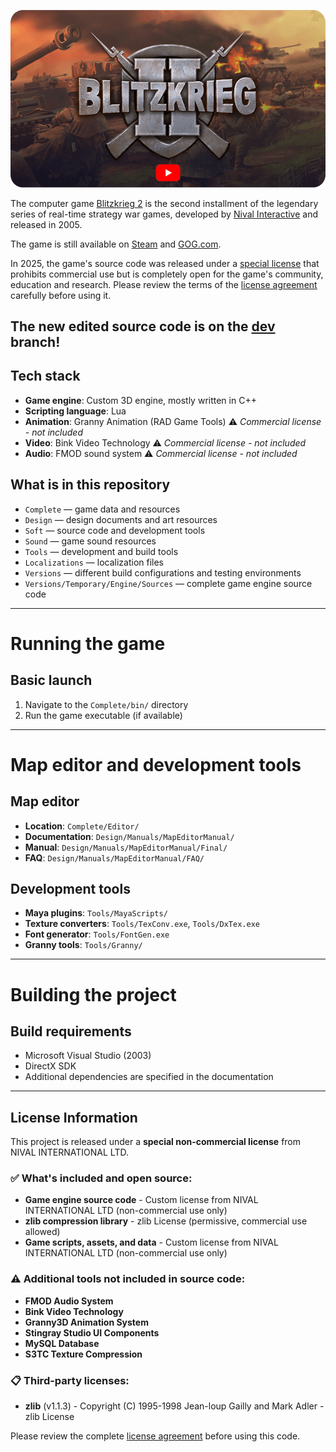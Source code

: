 
[![Blitzkrieg II Trailer](Blitzkrieg_2.png)](https://www.youtube.com/watch?v=Cw8rA2hvDGg)

The computer game [Blitzkrieg 2](https://en.wikipedia.org/wiki/Blitzkrieg_2) is the second installment of the legendary series of real-time strategy war games, developed by [Nival Interactive](http://nival.com/) and released in 2005.

The game is still available on [Steam](https://store.steampowered.com/app/313500/Blitzkrieg_2_Anthology) and [GOG.com](https://www.gog.com/en/game/blitzkrieg_2_anthology).

In 2025, the game's source code was released under a [special license](LICENSE.md) that prohibits commercial use but is completely open for the game's community, education and research.
Please review the terms of the [license agreement](LICENSE.md) carefully before using it.

## The new edited source code is on the [dev](https://github.com/Marshal666/Blitzkrieg-2-Reforged/tree/dev) branch!



## Tech stack

- **Game engine**: Custom 3D engine, mostly written in C++
- **Scripting language**: Lua
- **Animation**: Granny Animation (RAD Game Tools) ⚠️ *Commercial license - not included*
- **Video**: Bink Video Technology ⚠️ *Commercial license - not included*
- **Audio**: FMOD sound system ⚠️ *Commercial license - not included*

## What is in this repository

- `Complete` — game data and resources
- `Design` — design documents and art resources  
- `Soft` — source code and development tools
- `Sound` — game sound resources
- `Tools` — development and build tools
- `Localizations` — localization files
- `Versions` — different build configurations and testing environments
- `Versions/Temporary/Engine/Sources` — complete game engine source code

---

# Running the game

## Basic launch
1. Navigate to the `Complete/bin/` directory
2. Run the game executable (if available)

---

# Map editor and development tools

## Map editor
- **Location**: `Complete/Editor/`
- **Documentation**: `Design/Manuals/MapEditorManual/`
- **Manual**: `Design/Manuals/MapEditorManual/Final/`
- **FAQ**: `Design/Manuals/MapEditorManual/FAQ/`

## Development tools
- **Maya plugins**: `Tools/MayaScripts/`
- **Texture converters**: `Tools/TexConv.exe`, `Tools/DxTex.exe`
- **Font generator**: `Tools/FontGen.exe`
- **Granny tools**: `Tools/Granny/`

---


# Building the project

## Build requirements
- Microsoft Visual Studio (2003)
- DirectX SDK
- Additional dependencies are specified in the documentation

---

## License Information

This project is released under a **special non-commercial license** from NIVAL INTERNATIONAL LTD.

### ✅ What's included and open source:
- **Game engine source code** - Custom license from NIVAL INTERNATIONAL LTD (non-commercial use only)
- **zlib compression library** - zlib License (permissive, commercial use allowed)
- **Game scripts, assets, and data** - Custom license from NIVAL INTERNATIONAL LTD (non-commercial use only)

### ⚠️ Additional tools not included in source code:
- **FMOD Audio System**
- **Bink Video Technology**
- **Granny3D Animation System**
- **Stingray Studio UI Components**
- **MySQL Database**
- **S3TC Texture Compression**

### 📋 Third-party licenses:
- **zlib** (v1.1.3) - Copyright (C) 1995-1998 Jean-loup Gailly and Mark Adler - zlib License

Please review the complete [license agreement](LICENSE.md) before using this code.

